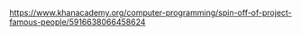https://www.khanacademy.org/computer-programming/spin-off-of-project-famous-people/5916638066458624

